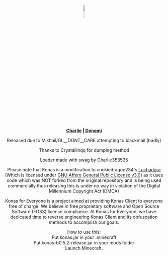 <p align="center">
 <img src ="https://i.imgur.com/QiDjFLC.png" width="10%" height="10%"/>
 <br>
 <b>
  <a href="https://github.com/charlie353535">Charlie</a> |
  <a href="https://github.com/KohimaNayagato">Denomi</a>
 </b>
</p>

<p align="center"> Released due to Mikhail/GL__DONT__CARE attempting to blackmail (badly) </p>

<p align="center"> Thanks to Crystallinqq for dumping method </p>

<p align="center"> Loader made with swag by Charlie353535 </p>
<p align="center"> Please note that Konas is a modification to cookiedragon234's <a href="https://github.com/x4e/Luchadora">Luchadora</a> (Which is licensed under <a href="https://www.gnu.org/licenses/gpl-3.0.en.html">GNU Affero General Public License v3.0</a>) as it uses code which was NOT forked from the original repository and is being used commercially thus releasing this is under no way in violation of the Digital Millennium Copyright Act (DMCA) </p>

<p align="center">Konas for Everyone is a project aimed at providing Konas Client to everyone free of charge. We believe in free proprietary software and Open Source Software (FOSS) license compliance. At Konas for Everyone, we have dedicated time to reverse engineering Konas Client and its obfuscation methods to accomplish our goals.</p>


<p align="center">How to use this:<br>
Put konas.jar in your .minecraft<br>
Put konas-b0.5.2-release.jar in your mods folder<br>
Launch Minecraft.
</p>
